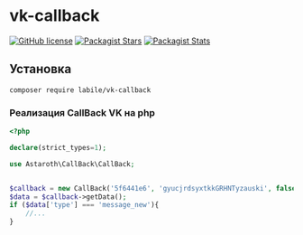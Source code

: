 # vk-callback

[![GitHub license](https://img.shields.io/badge/license-BSD-green.svg)](https://github.com/labi-le/vk-callback/blob/main/LICENSE)
[![Packagist Stars](https://img.shields.io/packagist/stars/labile/vk-callback)](https://packagist.org/packages/labile/vk-callback/stats)
[![Packagist Stats](https://img.shields.io/packagist/dt/labile/vk-callback)](https://packagist.org/packages/labile/vk-callback/stats)

## Установка

`composer require labile/vk-callback`

### Реализация CallBack VK на php

```php
<?php

declare(strict_types=1);

use Astaroth\CallBack\CallBack;


$callback = new CallBack('5f6441e6', 'gyucjrdsyxtkkGRHNTyzauski', false);
$data = $callback->getData();
if ($data['type'] === 'message_new'){
    //...
}
```

